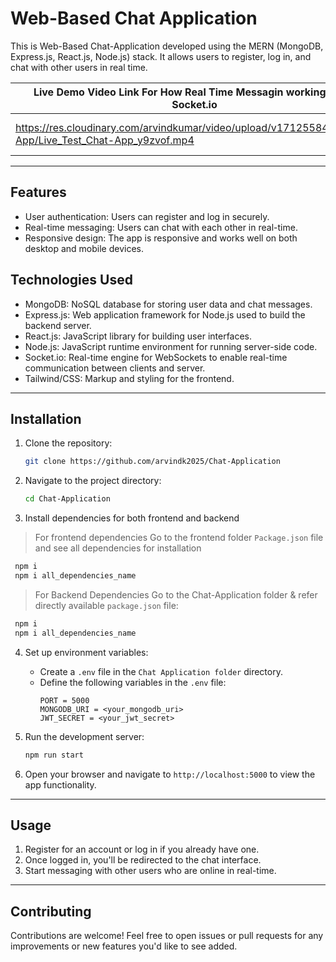 # Web-Based Chat Application

This is  Web-Based Chat-Application developed using the MERN (MongoDB, Express.js, React.js, Node.js) stack. It allows users to register, log in, and chat with other users in real time.

| Live Demo Video Link For How Real Time Messagin working using Socket.io | Application Hosted Link |
|---|---|
|https://res.cloudinary.com/arvindkumar/video/upload/v1712558423/Chat-App/Live_Test_Chat-App_y9zvof.mp4|https://chat-application-4krm.onrender.com/|

---

## Features

- User authentication: Users can register and log in securely.
- Real-time messaging: Users can chat with each other in real-time.
- Responsive design: The app is responsive and works well on both desktop and mobile devices.

## Technologies Used

- MongoDB: NoSQL database for storing user data and chat messages.
- Express.js: Web application framework for Node.js used to build the backend server.
- React.js: JavaScript library for building user interfaces.
- Node.js: JavaScript runtime environment for running server-side code.
- Socket.io: Real-time engine for WebSockets to enable real-time communication between clients and server.
- Tailwind/CSS: Markup and styling for the frontend.

---

## Installation

1. Clone the repository:

   ```bash
   git clone https://github.com/arvindk2025/Chat-Application
   ```

2. Navigate to the project directory:

   ```bash
   cd Chat-Application
   ```

3. Install dependencies for both frontend and backend
> For frontend dependencies Go to the frontend folder `Package.json` file
  and see all dependencies for installation

```bash
 npm i 
 npm i all_dependencies_name 
```


> For Backend Dependencies Go to the Chat-Application folder & refer directly available  `package.json` file:



```bash
 npm i 
 npm i all_dependencies_name 
```

4. Set up environment variables:
   
   - Create a `.env` file in the `Chat Application folder` directory.
   - Define the following variables in the `.env` file:
     ```
     PORT = 5000
     MONGODB_URI = <your_mongodb_uri>
     JWT_SECRET = <your_jwt_secret>
     ```

5. Run the development server:

   ```bash
   npm run start
   ```

6. Open your browser and navigate to `http://localhost:5000` to view the app functionality.

---

## Usage

1. Register for an account or log in if you already have one.
2. Once logged in, you'll be redirected to the chat interface.
3. Start messaging with other users who are online in real-time.

---

## Contributing

Contributions are welcome! Feel free to open issues or pull requests for any improvements or new features you'd like to see added.



 
